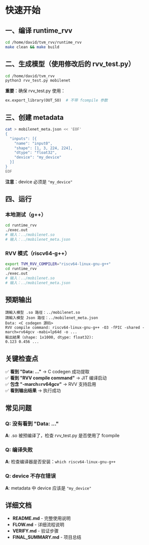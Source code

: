 # 快速开始

## 一、编译 runtime_rvv

```bash
cd /home/david/tvm_rvv/runtime_rvv
make clean && make build
```

## 二、生成模型（使用修改后的 rvv_test.py）

```bash
cd /home/david/tvm_rvv
python3 rvv_test.py mobilenet
```

**重要**：确保 rvv_test.py 使用：
```python
ex.export_library(OUT_SO)  # 不带 fcompile 参数
```

## 三、创建 metadata

```bash
cat > mobilenet_meta.json << 'EOF'
{
  "inputs": [{
    "name": "input0",
    "shape": [1, 3, 224, 224],
    "dtype": "float32",
    "device": "my_device"
  }]
}
EOF
```

**注意**：device 必须是 `"my_device"`

## 四、运行

### 本地测试（g++）
```bash
cd runtime_rvv
./exec.out
# 输入：../mobilenet.so
# 输入：../mobilenet_meta.json
```

### RVV 模式（riscv64-g++）
```bash
export TVM_RVV_COMPILER="riscv64-linux-gnu-g++"
cd runtime_rvv
./exec.out
# 输入：../mobilenet.so
# 输入：../mobilenet_meta.json
```

## 预期输出

```
請輸入模型 .so 路徑：../mobilenet.so
請輸入模型 Json 路徑：../mobilenet_meta.json
Data: <C codegen 源码>
RVV compile command: riscv64-linux-gnu-g++ -O3 -fPIC -shared -march=rv64gcv -mabi=lp64d -o ...
輸出結果（shape: 1x1000, dtype: float32):
0.123 0.456 ...
```

## 关键检查点

✅ **看到 "Data: ..."** → C codegen 成功提取  
✅ **看到 "RVV compile command"** → JIT 编译启动  
✅ **包含 "-march=rv64gcv"** → RVV 支持启用  
✅ **看到输出结果** → 执行成功

## 常见问题

### Q: 没有看到 "Data: ..."
**A**: .so 被预编译了，检查 rvv_test.py 是否使用了 fcompile

### Q: 编译失败
**A**: 检查编译器是否安装：`which riscv64-linux-gnu-g++`

### Q: device 不存在错误
**A**: metadata 中 device 应该是 `"my_device"`

## 详细文档

- **README.md** - 完整使用说明
- **FLOW.md** - 详细流程说明
- **VERIFY.md** - 验证步骤
- **FINAL_SUMMARY.md** - 项目总结

